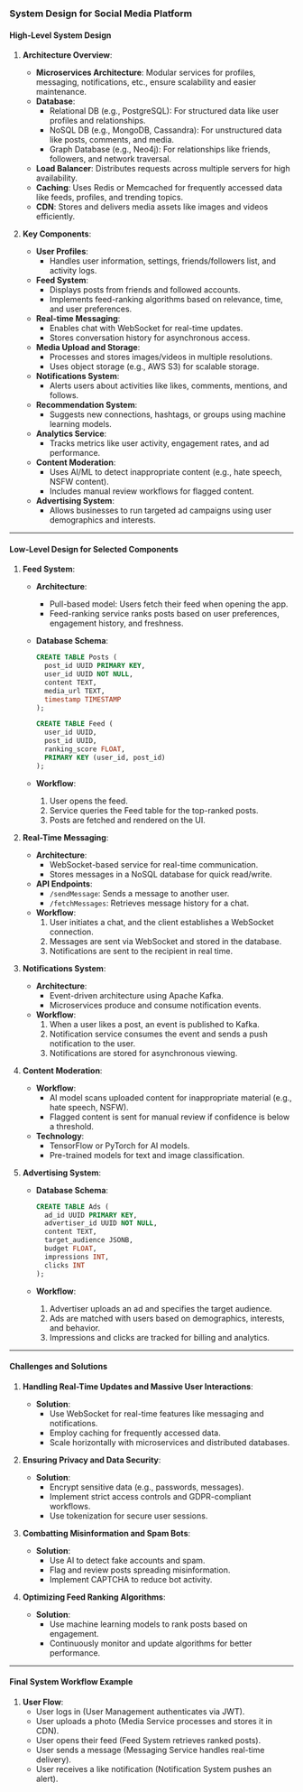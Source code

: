 ### **System Design for Social Media Platform**

#### **High-Level System Design**

1.  **Architecture Overview**:
    
    -   **Microservices Architecture**: Modular services for profiles, messaging, notifications, etc., ensure scalability and easier maintenance.
    -   **Database**:
        -   Relational DB (e.g., PostgreSQL): For structured data like user profiles and relationships.
        -   NoSQL DB (e.g., MongoDB, Cassandra): For unstructured data like posts, comments, and media.
        -   Graph Database (e.g., Neo4j): For relationships like friends, followers, and network traversal.
    -   **Load Balancer**: Distributes requests across multiple servers for high availability.
    -   **Caching**: Uses Redis or Memcached for frequently accessed data like feeds, profiles, and trending topics.
    -   **CDN**: Stores and delivers media assets like images and videos efficiently.
2.  **Key Components**:
    
    -   **User Profiles**:
        -   Handles user information, settings, friends/followers list, and activity logs.
    -   **Feed System**:
        -   Displays posts from friends and followed accounts.
        -   Implements feed-ranking algorithms based on relevance, time, and user preferences.
    -   **Real-time Messaging**:
        -   Enables chat with WebSocket for real-time updates.
        -   Stores conversation history for asynchronous access.
    -   **Media Upload and Storage**:
        -   Processes and stores images/videos in multiple resolutions.
        -   Uses object storage (e.g., AWS S3) for scalable storage.
    -   **Notifications System**:
        -   Alerts users about activities like likes, comments, mentions, and follows.
    -   **Recommendation System**:
        -   Suggests new connections, hashtags, or groups using machine learning models.
    -   **Analytics Service**:
        -   Tracks metrics like user activity, engagement rates, and ad performance.
    -   **Content Moderation**:
        -   Uses AI/ML to detect inappropriate content (e.g., hate speech, NSFW content).
        -   Includes manual review workflows for flagged content.
    -   **Advertising System**:
        -   Allows businesses to run targeted ad campaigns using user demographics and interests.

----------

#### **Low-Level Design for Selected Components**

1.  **Feed System**:
    
    -   **Architecture**:
        -   Pull-based model: Users fetch their feed when opening the app.
        -   Feed-ranking service ranks posts based on user preferences, engagement history, and freshness.
    -   **Database Schema**:
        
        ```sql
        CREATE TABLE Posts (
          post_id UUID PRIMARY KEY,
          user_id UUID NOT NULL,
          content TEXT,
          media_url TEXT,
          timestamp TIMESTAMP
        );
        
        CREATE TABLE Feed (
          user_id UUID,
          post_id UUID,
          ranking_score FLOAT,
          PRIMARY KEY (user_id, post_id)
        );
        
    -   **Workflow**:
        1.  User opens the feed.
        2.  Service queries the Feed table for the top-ranked posts.
        3.  Posts are fetched and rendered on the UI.
2.  **Real-Time Messaging**:
    
    -   **Architecture**:
        -   WebSocket-based service for real-time communication.
        -   Stores messages in a NoSQL database for quick read/write.
    -   **API Endpoints**:
        -   `/sendMessage`: Sends a message to another user.
        -   `/fetchMessages`: Retrieves message history for a chat.
    -   **Workflow**:
        1.  User initiates a chat, and the client establishes a WebSocket connection.
        2.  Messages are sent via WebSocket and stored in the database.
        3.  Notifications are sent to the recipient in real time.
3.  **Notifications System**:
    
    -   **Architecture**:
        -   Event-driven architecture using Apache Kafka.
        -   Microservices produce and consume notification events.
    -   **Workflow**:
        1.  When a user likes a post, an event is published to Kafka.
        2.  Notification service consumes the event and sends a push notification to the user.
        3.  Notifications are stored for asynchronous viewing.
4.  **Content Moderation**:
    
    -   **Workflow**:
        -   AI model scans uploaded content for inappropriate material (e.g., hate speech, NSFW).
        -   Flagged content is sent for manual review if confidence is below a threshold.
    -   **Technology**:
        -   TensorFlow or PyTorch for AI models.
        -   Pre-trained models for text and image classification.
5.  **Advertising System**:
    
    -   **Database Schema**:
        
        ```sql
        CREATE TABLE Ads (
          ad_id UUID PRIMARY KEY,
          advertiser_id UUID NOT NULL,
          content TEXT,
          target_audience JSONB,
          budget FLOAT,
          impressions INT,
          clicks INT
        );
        
    -   **Workflow**:
        1.  Advertiser uploads an ad and specifies the target audience.
        2.  Ads are matched with users based on demographics, interests, and behavior.
        3.  Impressions and clicks are tracked for billing and analytics.

----------

#### **Challenges and Solutions**

1.  **Handling Real-Time Updates and Massive User Interactions**:
    
    -   **Solution**:
        -   Use WebSocket for real-time features like messaging and notifications.
        -   Employ caching for frequently accessed data.
        -   Scale horizontally with microservices and distributed databases.
2.  **Ensuring Privacy and Data Security**:
    
    -   **Solution**:
        -   Encrypt sensitive data (e.g., passwords, messages).
        -   Implement strict access controls and GDPR-compliant workflows.
        -   Use tokenization for secure user sessions.
3.  **Combatting Misinformation and Spam Bots**:
    
    -   **Solution**:
        -   Use AI to detect fake accounts and spam.
        -   Flag and review posts spreading misinformation.
        -   Implement CAPTCHA to reduce bot activity.
4.  **Optimizing Feed Ranking Algorithms**:
    
    -   **Solution**:
        -   Use machine learning models to rank posts based on engagement.
        -   Continuously monitor and update algorithms for better performance.

----------

#### **Final System Workflow Example**

1.  **User Flow**:
    -   User logs in (User Management authenticates via JWT).
    -   User uploads a photo (Media Service processes and stores it in CDN).
    -   User opens their feed (Feed System retrieves ranked posts).
    -   User sends a message (Messaging Service handles real-time delivery).
    -   User receives a like notification (Notification System pushes an alert).